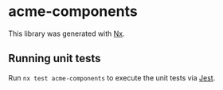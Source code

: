 # acme-components

This library was generated with [Nx](https://nx.dev).

## Running unit tests

Run `nx test acme-components` to execute the unit tests via [Jest](https://jestjs.io).
